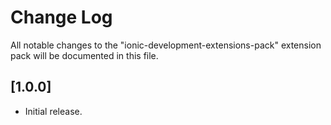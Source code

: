 # Change Log

All notable changes to the "ionic-development-extensions-pack" extension pack will be documented in this file.

## [1.0.0]

- Initial release.
